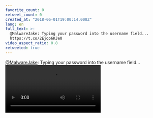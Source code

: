 ```yaml
---
favorite_count: 0
retweet_count: 0
created_at: "2018-06-01T19:00:14.000Z"
lang: en
full_text: >-
  @MalwareJake: Typing your password into the username field...
  https://t.co/2Ejqo6KJe0
video_aspect_ratio: 0.8
retweeted: true
---
```


[@MalwareJake](https://twitter.com/MalwareJake): Typing your password into the
username field...
![Embedded Video](https://twitter-media-coderbyheart.s3.eu-north-1.amazonaws.com/1002625887123144709-G-f63Lo-FPLz13vM.mp4)
